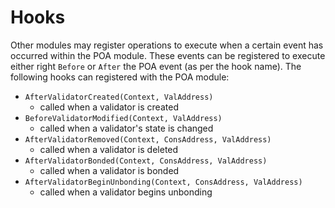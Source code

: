 # Hooks

Other modules may register operations to execute when a certain event has
occurred within the POA module. These events can be registered to execute either
right `Before` or `After` the POA event (as per the hook name). The
following hooks can registered with the POA module:

- `AfterValidatorCreated(Context, ValAddress)`
  - called when a validator is created
- `BeforeValidatorModified(Context, ValAddress)`
  - called when a validator's state is changed
- `AfterValidatorRemoved(Context, ConsAddress, ValAddress)`
  - called when a validator is deleted
- `AfterValidatorBonded(Context, ConsAddress, ValAddress)`
  - called when a validator is bonded
- `AfterValidatorBeginUnbonding(Context, ConsAddress, ValAddress)`
  - called when a validator begins unbonding
